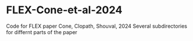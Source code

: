 # FLEX-Cone-et-al-2024
Code for FLEX paper Cone, Clopath, Shouval, 2024
Several subdirectories for differnt parts of the paper
